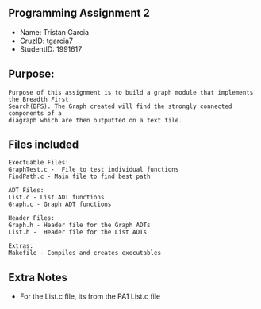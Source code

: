## Programming Assignment 2
* Name: Tristan Garcia
* CruzID: tgarcia7
* StudentID: 1991617

## Purpose:
    Purpose of this assignment is to build a graph module that implements the Breadth First 
    Search(BFS). The Graph created will find the strongly connected components of a 
    diagraph which are then outputted on a text file. 

## Files included
    Exectuable Files:
    GraphTest.c -  File to test individual functions 
    FindPath.c - Main file to find best path

    ADT Files:
    List.c - List ADT functions
    Graph.c - Graph ADT functions

    Header Files:
    Graph.h - Header file for the Graph ADTs
    List.h -  Header file for the List ADTs

    Extras:
    Makefile - Compiles and creates executables

## Extra Notes
* For the List.c file, its from the PA1 List.c file